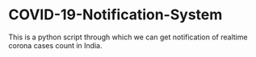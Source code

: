 # COVID-19-Notification-System
This is a python script through which we can get notification of realtime corona cases count in India. 
